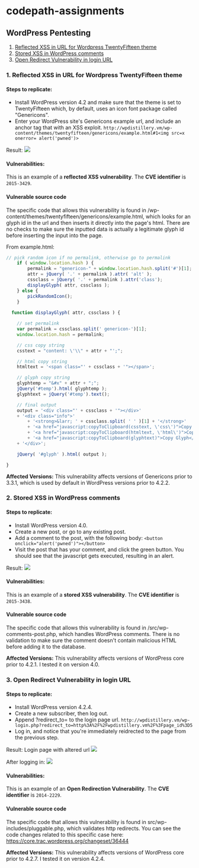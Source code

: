 # codepath-assignments

## WordPress Pentesting

1. [Reflected XSS in URL for Wordpress TwentyFifteen theme](#one)
2. [Stored XSS in WordPress comments](#two)
3. [Open Redirect Vulnerability in login URL](#three)

### 1. Reflected XSS in URL for Wordpress TwentyFifteen theme
<a name="one"></a>

#### Steps to replicate:
- Install WordPress version 4.2 and make sure that the theme is set to TwentyFifteen which, by default, uses an icon font package called "Genericons".
- Enter your WordPress site's Genericons example url, and include an anchor tag that with an XSS exploit. ```http://wpdistillery.vm/wp-content/themes/twentyfifteen/genericons/example.html#1<img src=x onerror= alert('pwned')>```

Result:
![](https://github.com/robeau/codepath-assignments/blob/master/assets/Screen%20Shot%202018-03-17%20at%201.28.07%20PM.png)

#### Vulnerabilities:
This is an example of a **reflected XSS vulnerability**. The **CVE identifier** is `2015-3429`.

#### Vulnerable source code

The specific code that allows this vulnerability is found in /wp-content/themes/twentyfifteen/genericons/example.html, which looks for an glyph id in the url and then inserts it directly into the page's html. There are no checks to make sure the inputted data is actually a legitimate glyph id before inserting the input into the page.

From example.html:

```javascript
// pick random icon if no permalink, otherwise go to permalink
	if ( window.location.hash ) {
		permalink = "genericon-" + window.location.hash.split('#')[1];
		attr = jQuery( '.' + permalink ).attr( 'alt' );
		cssclass = jQuery( '.' + permalink ).attr('class');
		displayGlyph( attr, cssclass );
	} else {
		pickRandomIcon();
	}
  
  function displayGlyph( attr, cssclass ) {

	// set permalink
	var permalink = cssclass.split(' genericon-')[1];
	window.location.hash = permalink;

	// css copy string
	csstext = "content: \'\\" + attr + "';";

	// html copy string
	htmltext = '<span class="' + cssclass + '"></span>';

	// glyph copy string
	glyphtemp = "&#x" + attr + ";";
	jQuery('#temp').html( glyphtemp );
	glyphtext = jQuery('#temp').text();

	// final output
	output = '<div class="' + cssclass + '"></div>'
	+ '<div class="info">'
		+ '<strong>&larr; ' + cssclass.split( ' ' )[1] + '</strong>'
		+ '<a href="javascript:copyToClipboard(csstext, \'css\')">Copy CSS</a>'
		+ '<a href="javascript:copyToClipboard(htmltext, \'html\')">Copy HTML</a>'
		+ '<a href="javascript:copyToClipboard(glyphtext)">Copy Glyph</a>'
	+ '</div>';

	jQuery( '#glyph' ).html( output );

}
```
**Affected Versions:**
This vulnerability affects versions of Genericons prior to 3.3.1, which is used by default in WordPress versions prior to 4.2.2.

### 2. Stored XSS in WordPress comments
<a name="two"></a>

#### Steps to replicate:
- Install WordPress version 4.0.
- Create a new post, or go to any existing post.
- Add a comment to the post, with the following body: ```<button onclick="alert('pwned')"></button>```
- Visit the post that has your comment, and click the green button. You should see that the javascript gets executed, resulting in an alert.

Result:
![](https://github.com/robeau/codepath-assignments/blob/master/assets/Screen%20Shot%202018-03-23%20at%2010.30.38%20PM.png)

#### Vulnerabilities:
This is an example of a **stored XSS vulnerability**. The **CVE identifier** is `2015-3438`.

#### Vulnerable source code

The specific code that allows this vulnerability is found in /src/wp-comments-post.php, which handles WordPress comments. There is no validation to make sure the comment doesn't contain malicious HTML before adding it to the database.

**Affected Versions:**
This vulnerability affects versions of WordPress core prior to 4.2.1. I tested it on version 4.0.

### 3. Open Redirect Vulnerability in login URL
<a name="three"></a>

#### Steps to replicate:
- Install WordPress version 4.2.4.
- Create a new subscriber, then log out.
- Append ?redirect_to=<some url> to the login page url. ```http://wpdistillery.vm/wp-login.php?redirect_to=http%3A%2F%2Fwpdistillery.vm%2F%3Fpage_id%3D5```
- Log in, and notice that you're immediately reidrected to the page from the previous step.

Result:
Login page with altered url
![](https://github.com/robeau/codepath-assignments/blob/master/assets/Screen%20Shot%202018-03-23%20at%2011.11.39%20PM.png)

After logging in:
![](https://github.com/robeau/codepath-assignments/blob/master/assets/Screen%20Shot%202018-03-23%20at%2011.11.48%20PM.png)

#### Vulnerabilities:
This is an example of an **Open Redirection Vulnerability**. The **CVE identifier** is `2014-2229`.

#### Vulnerable source code

The specific code that allows this vulnerability is found in src/wp-includes/pluggable.php, which validates http redirects. You can see the code changes related to this specific case here: https://core.trac.wordpress.org/changeset/36444

**Affected Versions:**
This vulnerability affects versions of WordPress core prior to 4.2.7. I tested it on version 4.2.4.

